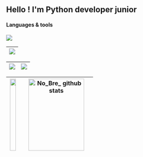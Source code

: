 ## Hello ! I'm Python developer junior

#### Languages & tools
<p align="left">
  <a href="https://skillicons.dev">
      <img src="https://skillicons.dev/icons?i=py,js,html,css,sass,django,bootstrap,vscode,github,postman,linux" />
    </a>
</p>

| ![](http://github-profile-summary-cards.vercel.app/api/cards/stats?username=nobr3c&theme=nord_dark) |
| :-: |

| ![](http://github-profile-summary-cards.vercel.app/api/cards/profile-details?username=Bubhux&theme=nord_dark) | ![](https://github-readme-streak-stats.herokuapp.com/?user=Bubhux&hide_border=true&date_format=M%20j%5B%2C%20Y%5D&background=2D3742&stroke=2D3742&ring=6bbbca&fire=6bbbca&currStreakNum=fff&sideNums=6bbbca&currStreakLabel=6bbbca&sideLabels=fff&dates=fff) |
| :-: | :-: |

|<img width="91%" height="195px" src="https://github-readme-stats.vercel.app/api/top-langs/?username=Bubhux&layout=compact&hide_border=true&title_color=4682B4&text_color=4682B4&bg_color=0d1117" />|<img width="91%" height="195px" src="https://github-readme-stats.vercel.app/api?username=Bubhux&show_icons=true&count_private=true&hide_border=true&title_color=4682B4&icon_color=4682B4&text_color=c9d1d9&bg_color=0d1117" alt="No_Bre_ github stats" />|
| :-: | :-: |

<!--
**Bubhux/Bubhux** is a ✨ _special_ ✨ repository because its `README.md` (this file) appears on your GitHub profile.

Here are some ideas to get you started:

- 🔭 I’m currently working on ...
- 🌱 I’m currently learning ...
- 👯 I’m looking to collaborate on ...
- 🤔 I’m looking for help with ...
- 💬 Ask me about ...
- 📫 How to reach me: ...
- 😄 Pronouns: ...
- ⚡ Fun fact: ...
-->
